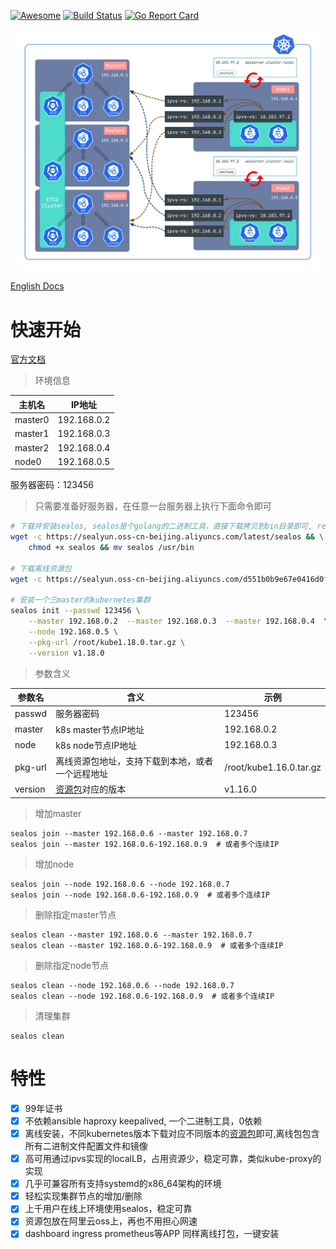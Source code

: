 [![Awesome](https://cdn.rawgit.com/sindresorhus/awesome/d7305f38d29fed78fa85652e3a63e154dd8e8829/media/badge.svg)](https://github.com/fanux/sealos)
[![Build Status](https://cloud.drone.io/api/badges/fanux/sealos/status.svg)](https://cloud.drone.io/fanux/sealos)
[![Go Report Card](https://goreportcard.com/badge/github.com/fanux/sealos)](https://goreportcard.com/report/github.com/fanux/sealos)

![](./arch.png)

[English Docs](/README_en.md)

# 快速开始

[官方文档](https://sealyun.com/docs)

> 环境信息

主机名|IP地址
---|---
master0|192.168.0.2 
master1|192.168.0.3 
master2|192.168.0.4 
node0|192.168.0.5 

服务器密码：123456

> 只需要准备好服务器，在任意一台服务器上执行下面命令即可

```sh
# 下载并安装sealos, sealos是个golang的二进制工具，直接下载拷贝到bin目录即可, release页面也可下载
wget -c https://sealyun.oss-cn-beijing.aliyuncs.com/latest/sealos && \
    chmod +x sealos && mv sealos /usr/bin 

# 下载离线资源包
wget -c https://sealyun.oss-cn-beijing.aliyuncs.com/d551b0b9e67e0416d0f9dce870a16665-1.18.0/kube1.18.0.tar.gz 

# 安装一个三master的kubernetes集群
sealos init --passwd 123456 \
	--master 192.168.0.2  --master 192.168.0.3  --master 192.168.0.4  \
	--node 192.168.0.5 \
	--pkg-url /root/kube1.18.0.tar.gz \
	--version v1.18.0
```

> 参数含义

参数名|含义|示例
---|---|---
passwd|服务器密码|123456
master|k8s master节点IP地址| 192.168.0.2
node|k8s node节点IP地址|192.168.0.3
pkg-url|离线资源包地址，支持下载到本地，或者一个远程地址|/root/kube1.16.0.tar.gz
version|[资源包](http://store.lameleg.com)对应的版本|v1.16.0

> 增加master

```shell script
sealos join --master 192.168.0.6 --master 192.168.0.7
sealos join --master 192.168.0.6-192.168.0.9  # 或者多个连续IP
```

> 增加node

```shell script
sealos join --node 192.168.0.6 --node 192.168.0.7
sealos join --node 192.168.0.6-192.168.0.9  # 或者多个连续IP
```
> 删除指定master节点

```shell script
sealos clean --master 192.168.0.6 --master 192.168.0.7
sealos clean --master 192.168.0.6-192.168.0.9  # 或者多个连续IP
```

> 删除指定node节点

```shell script
sealos clean --node 192.168.0.6 --node 192.168.0.7
sealos clean --node 192.168.0.6-192.168.0.9  # 或者多个连续IP
```

> 清理集群

```shell script
sealos clean
```

# 特性

- [x] 99年证书
- [x] 不依赖ansible haproxy keepalived, 一个二进制工具，0依赖
- [x] 离线安装，不同kubernetes版本下载对应不同版本的[资源包](http://store.lameleg.com)即可,离线包包含所有二进制文件配置文件和镜像
- [x] 高可用通过ipvs实现的localLB，占用资源少，稳定可靠，类似kube-proxy的实现
- [x] 几乎可兼容所有支持systemd的x86_64架构的环境
- [x] 轻松实现集群节点的增加/删除
- [x] 上千用户在线上环境使用sealos，稳定可靠
- [x] 资源包放在阿里云oss上，再也不用担心网速
- [x] dashboard ingress prometheus等APP 同样离线打包，一键安装

